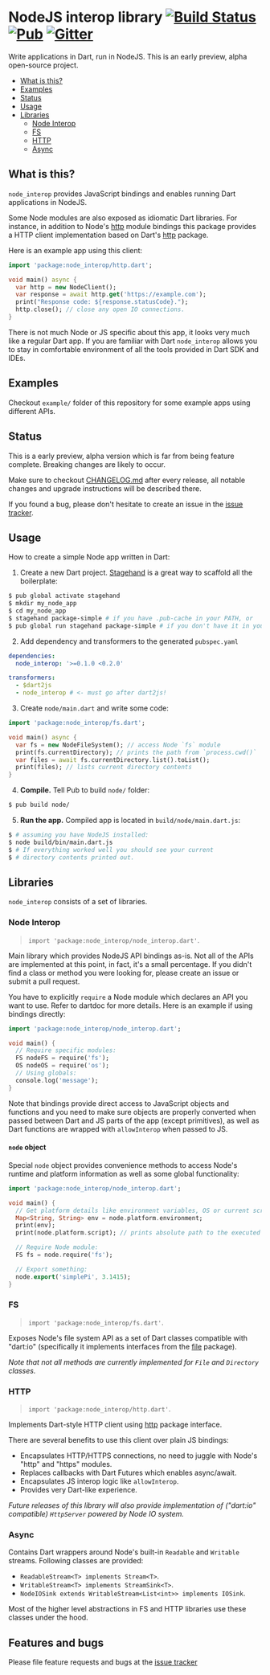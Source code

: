 # NodeJS interop library [![Build Status](https://img.shields.io/travis-ci/pulyaevskiy/node-interop.svg?branch=master&style=flat-square)](https://travis-ci.org/pulyaevskiy/node-interop) [![Pub](https://img.shields.io/pub/v/node_interop.svg?style=flat-square)](https://pub.dartlang.org/packages/node_interop) [![Gitter](https://img.shields.io/badge/chat-on%20gitter-c73061.svg?style=flat-square)](https://gitter.im/pulyaevskiy/node-interop)

Write applications in Dart, run in NodeJS. This is an early preview,
alpha open-source project.

* [What is this?](#what-is-this?)
* [Examples](#examples)
* [Status](#status)
* [Usage](#usage)
* [Libraries](#libraries)
  * [Node Interop](#node-interop)
  * [FS](#fs)
  * [HTTP](#http)
  * [Async](#async)

## What is this?

`node_interop` provides JavaScript bindings and enables running Dart
applications in NodeJS.

Some Node modules are also exposed as idiomatic Dart libraries. For instance,
in addition to Node's [http](https://nodejs.org/api/http.html)
module bindings this package provides a HTTP client implementation
based on Dart's [http](https://pub.dartlang.org/packages/http) package.

Here is an example app using this client:

```dart
import 'package:node_interop/http.dart';

void main() async {
  var http = new NodeClient();
  var response = await http.get('https://example.com');
  print("Response code: ${response.statusCode}.");
  http.close(); // close any open IO connections.
}
```

There is not much Node or JS specific about this app, it looks very much like a
regular Dart app. If you are familiar with Dart `node_interop` allows you to
stay in comfortable environment of all the tools provided in Dart SDK and IDEs.

## Examples

Checkout `example/` folder of this repository for some example apps using
different APIs.

## Status

This is a early preview, alpha version which is far from being feature complete.
Breaking changes are likely to occur.

Make sure to checkout [CHANGELOG.md](https://github.com/pulyaevskiy/node-interop/blob/master/CHANGELOG.md)
after every release, all notable changes and upgrade instructions will
be described there.

If you found a bug, please don't hesitate to create an issue in the
[issue tracker](http://github.com/pulyaevskiy/node-interop/issues/new).

## Usage

How to create a simple Node app written in Dart:

1. Create a new Dart project. [Stagehand](http://stagehand.pub) is a great way
  to scaffold all the boilerplate:
  ```bash
  $ pub global activate stagehand
  $ mkdir my_node_app
  $ cd my_node_app
  $ stagehand package-simple # if you have .pub-cache in your PATH, or
  $ pub global run stagehand package-simple # if you don't have it in your PATH
  ```
2. Add dependency and transformers to the generated `pubspec.yaml`
  ```yaml
  dependencies:
    node_interop: '>=0.1.0 <0.2.0'

  transformers:
    - $dart2js
    - node_interop # <- must go after dart2js!
  ```
3. Create `node/main.dart` and write some code:
  ```dart
  import 'package:node_interop/fs.dart';

  void main() async {
    var fs = new NodeFileSystem(); // access Node `fs` module
    print(fs.currentDirectory); // prints the path from `process.cwd()`
    var files = await fs.currentDirectory.list().toList();
    print(files); // lists current directory contents
  }
  ```
4. **Compile.**
  Tell Pub to build `node/` folder:
  ```bash
  $ pub build node/
  ```
5. **Run the app.** Compiled app is located in `build/node/main.dart.js`:
  ```bash
  $ # assuming you have NodeJS installed:
  $ node build/bin/main.dart.js
  $ # If everything worked well you should see your current
  $ # directory contents printed out.
  ```

## Libraries

`node_interop` consists of a set of libraries.

### Node Interop

> `import 'package:node_interop/node_interop.dart'`.

Main library which provides NodeJS API bindings as-is. Not all of the APIs are
implemented at this point, in fact, it's a small percentage. If you didn't find
a class or method you were looking for, please create an issue or submit a
pull request.

You have to explicitly `require` a Node module which declares an API you want
to use. Refer to dartdoc for more details. Here is an example if using
bindings directly:

```dart
import 'package:node_interop/node_interop.dart';

void main() {
  // Require specific modules:
  FS nodeFS = require('fs');
  OS nodeOS = require('os');
  // Using globals:
  console.log('message');
}
```

Note that bindings provide direct access to JavaScript objects and functions and
you need to make sure objects are properly converted when passed
between Dart and JS parts of the app (except primitives), as well as Dart
functions are wrapped with `allowInterop` when passed to JS.

#### `node` object

Special `node` object provides convenience methods to access Node's runtime and
platform information as well as some global functionality:

```dart
import 'package:node_interop/node_interop.dart';

void main() {
  // Get platform details like environment variables, OS or current script:
  Map<String, String> env = node.platform.environment;
  print(env);
  print(node.platform.script); // prints absolute path to the executed script.

  // Require Node module:
  FS fs = node.require('fs');

  // Export something:
  node.export('simplePi', 3.1415);
}
```

### FS

> `import 'package:node_interop/fs.dart'`.

Exposes Node's file system API as a set of Dart classes compatible with
"dart:io" (specifically it implements interfaces from the
[file](https://pub.dartlang.org/packages/file) package).

_Note that not all methods are currently implemented for `File` and `Directory`
classes._

### HTTP

> `import 'package:node_interop/http.dart'`.

Implements Dart-style HTTP client using [http](https://pub.dartlang.org/packages/http)
package interface.

There are several benefits to use this client over plain JS bindings:

- Encapsulates HTTP/HTTPS connections, no need to juggle with
  Node's "http" and "https" modules.
- Replaces callbacks with Dart Futures which enables async/await.
- Encapsulates JS interop logic like `allowInterop`.
- Provides very Dart-like experience.

_Future releases of this library will also provide implementation
of ("dart:io" compatible) `HttpServer` powered by Node IO system._

### Async

Contains Dart wrappers around Node's built-in `Readable` and
`Writable` streams. Following classes are provided:

- `ReadableStream<T> implements Stream<T>`.
- `WritableStream<T> implements StreamSink<T>`.
- `NodeIOSink extends WritableStream<List<int>> implements IOSink`.

Most of the higher level abstractions in FS and HTTP libraries use
these classes under the hood.

## Features and bugs

Please file feature requests and bugs at the
[issue tracker](http://github.com/pulyaevskiy/node-interop/issues/new)
